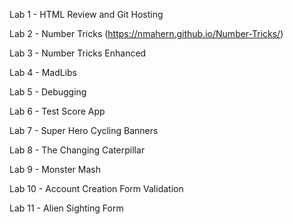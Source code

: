 Lab 1 - HTML Review and Git Hosting 

Lab 2 - Number Tricks (https://nmahern.github.io/Number-Tricks/)

Lab 3 - Number Tricks Enhanced

Lab 4 - MadLibs

Lab 5 - Debugging

Lab 6 - Test Score App

Lab 7 - Super Hero Cycling Banners

Lab 8 - The Changing Caterpillar

Lab 9 - Monster Mash

Lab 10 - Account Creation Form Validation

Lab 11 - Alien Sighting Form
